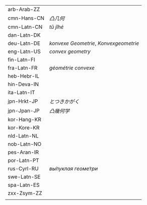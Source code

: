 | | |
|-|-|
| arb-Arab-ZZ |  |
| cmn-Hans-CN | _凸几何_ |
| cmn-Latn-CN | _tū jǐhé_ |
| dan-Latn-DK |  |
| deu-Latn-DE | _konvexe Geometrie_, _Konvexgeometrie_ |
| eng-Latn-US | _convex geometry_ |
| fin-Latn-FI |  |
| fra-Latn-FR | _géométrie convexe_ |
| heb-Hebr-IL |  |
| hin-Deva-IN |  |
| ita-Latn-IT |  |
| jpn-Hrkt-JP | _とつきかがく_ |
| jpn-Jpan-JP | _凸幾何学_ |
| kor-Hang-KR |  |
| kor-Kore-KR |  |
| nld-Latn-NL |  |
| nob-Latn-NO |  |
| pes-Aran-IR |  |
| por-Latn-PT |  |
| rus-Cyrl-RU | _вы́пуклая геоме́три_ |
| swe-Latn-SE |  |
| spa-Latn-ES |  |
| zxx-Zsym-ZZ |  |
|  |  |
